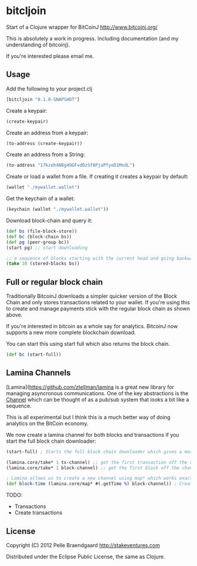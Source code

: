 # bitcljoin

Start of a Clojure wrapper for BitCoinJ http://www.bitcoinj.org/

This is absolutely a work in progress. Including documentation (and my understanding of bitcoinj).

If you're interested please email me.

## Usage

Add the following to your project.clj

```clojure
[bitcljoin "0.1.0-SNAPSHOT"]
```

Create a keypair:

```clojure
(create-keypair)
```

Create an address from a keypair:

```clojure
(to-address (create-keypair))
```

Create an address from a String:

```clojure
(to-address "17kzeh4N8g49GFvdDzSf8PjaPfyoD1MndL")
```

Create or load a wallet from a file. If creating it creates a keypair by default:

```clojure
(wallet "./mywallet.wallet")
```

Get the keychain of a wallet:

```clojure
(keychain (wallet "./mywallet.wallet"))
```

Download block-chain and query it:

```clojure
(def bs (file-block-store))
(def bc (block-chain bs))
(def pg (peer-group bc))
(start pg) ;; start downloading

;; a sequence of blocks starting with the current head and going backwards
(take 10 (stored-blocks bs))
```

## Full or regular block chain

Traditionally BitcoinJ downloads a simpler quicker version of the Block Chain and only stores transactions related to your wallet. If you're using this to create and manage payments stick with the regular block chain as shown above.

If you're interested in bitcoin as a whole say for analytics. BitcoinJ now supports a new more complete blockchain download.

You can start this using start full which also returns the block chain.

```clojure
(def bc (start-full))
```

## Lamina Channels

[Lamina](https://github.com/ztellman/lamina is a great new library for managing asyncronous communications. One of the key abstractions
is the [Channel](https://github.com/ztellman/lamina/wiki/Channels-new) which can be thought of as a pub/sub system that looks a bit like a sequence.

This is all experimental but I think this is a much better way of doing analytics on the BitCoin economy.

We now create a lamina channel for both blocks and transactions if you start the full block chain downloader:

```clojure
(start-full) ; Starts the full block chain downloader which gives a more complete view of the bitcoin economy

(lamina.core/take* 1 tx-channel) ;; get the first transaction off the channel
(lamina.core/take* 1 block-channel) ;; get the first block off the channel

; Lamina allows us to create a new channel using map* which works exactly like clojure's regular map except on channels
(def block-time (lamina.core/map* #(.getTime %) block-channel)) ; Create a new channel containing all the timestamps of the blocks
```



TODO:

* Transactions
* Create transactions


## License

Copyright (C) 2012 Pelle Braendgaard http://stakeventures.com

Distributed under the Eclipse Public License, the same as Clojure.

